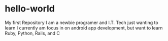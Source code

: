 # hello-world
My first Repository
I am a newbie programer and I.T. Tech just wanting to learn
I currently am focus in on android app development, but want to learn Ruby, Python, Rails, and C
